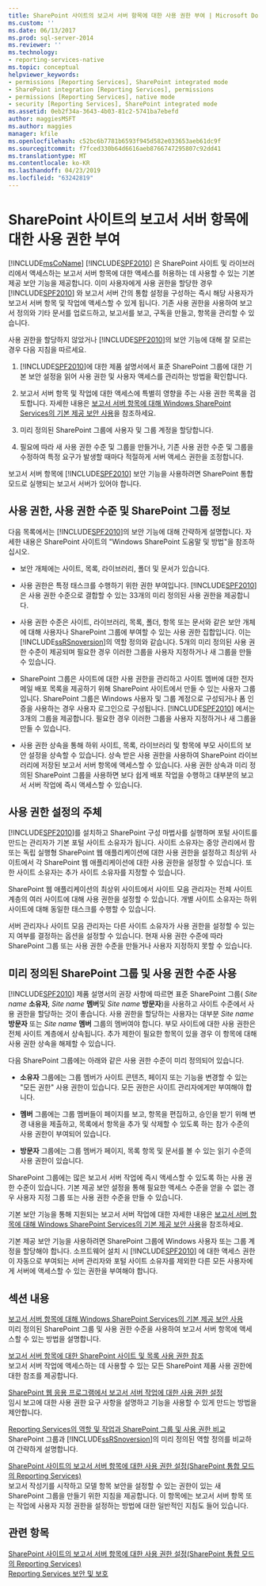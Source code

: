 ```yaml
---
title: SharePoint 사이트의 보고서 서버 항목에 대한 사용 권한 부여 | Microsoft Docs
ms.custom: ''
ms.date: 06/13/2017
ms.prod: sql-server-2014
ms.reviewer: ''
ms.technology:
- reporting-services-native
ms.topic: conceptual
helpviewer_keywords:
- permissions [Reporting Services], SharePoint integrated mode
- SharePoint integration [Reporting Services], permissions
- permissions [Reporting Services], native mode
- security [Reporting Services], SharePoint integrated mode
ms.assetid: 0eb2f34a-3643-4b03-81c2-5741ba7ebefd
author: maggiesMSFT
ms.author: maggies
manager: kfile
ms.openlocfilehash: c52bc6b7781b6593f945d582e033653aeb61dc9f
ms.sourcegitcommit: f7fced330b64d6616aeb8766747295807c92dd41
ms.translationtype: MT
ms.contentlocale: ko-KR
ms.lasthandoff: 04/23/2019
ms.locfileid: "63242819"
---
```

# <a name="granting-permissions-on-report-server-items-on-a-sharepoint-site"></a>SharePoint 사이트의 보고서 서버 항목에 대한 사용 권한 부여
  [!INCLUDE[msCoName](../../includes/msconame-md.md)] [!INCLUDE[SPF2010](../../includes/spf2010-md.md)] 은 SharePoint 사이트 및 라이브러리에서 액세스하는 보고서 서버 항목에 대한 액세스를 허용하는 데 사용할 수 있는 기본 제공 보안 기능을 제공합니다. 이미 사용자에게 사용 권한을 할당한 경우 [!INCLUDE[SPF2010](../../includes/spf2010-md.md)] 와 보고서 서버 간의 통합 설정을 구성하는 즉시 해당 사용자가 보고서 서버 항목 및 작업에 액세스할 수 있게 됩니다. 기존 사용 권한을 사용하여 보고서 정의와 기타 문서를 업로드하고, 보고서를 보고, 구독을 만들고, 항목을 관리할 수 있습니다.  
  
 사용 권한을 할당하지 않았거나 [!INCLUDE[SPF2010](../../includes/spf2010-md.md)]의 보안 기능에 대해 잘 모르는 경우 다음 지침을 따르세요.  
  
1.  [!INCLUDE[SPF2010](../../includes/spf2010-md.md)]에 대한 제품 설명서에서 표준 SharePoint 그룹에 대한 기본 보안 설정을 읽어 사용 권한 및 사용자 액세스를 관리하는 방법을 확인합니다.  
  
2.  보고서 서버 항목 및 작업에 대한 액세스에 특별히 영향을 주는 사용 권한 목록을 검토합니다. 자세한 내용은 [보고서 서버 항목에 대해 Windows SharePoint Services의 기본 제공 보안 사용](use-built-in-security-in-windows-sharepoint-services-for-report-server-items.md)을 참조하세요.  
  
3.  미리 정의된 SharePoint 그룹에 사용자 및 그룹 계정을 할당합니다.  
  
4.  필요에 따라 새 사용 권한 수준 및 그룹을 만들거나, 기존 사용 권한 수준 및 그룹을 수정하여 특정 요구가 발생할 때마다 적절하게 서버 액세스 권한을 조정합니다.  
  
 보고서 서버 항목에 [!INCLUDE[SPF2010](../../includes/spf2010-md.md)] 보안 기능을 사용하려면 SharePoint 통합 모드로 실행되는 보고서 서버가 있어야 합니다.  
  
## <a name="about-permissions-permission-levels-and-sharepoint-groups"></a>사용 권한, 사용 권한 수준 및 SharePoint 그룹 정보  
 다음 목록에서는 [!INCLUDE[SPF2010](../../includes/spf2010-md.md)]의 보안 기능에 대해 간략하게 설명합니다. 자세한 내용은 SharePoint 사이트의 "Windows SharePoint 도움말 및 방법"을 참조하십시오.  
  
-   보안 개체에는 사이트, 목록, 라이브러리, 폴더 및 문서가 있습니다.  
  
-   사용 권한은 특정 태스크를 수행하기 위한 권한 부여입니다. [!INCLUDE[SPF2010](../../includes/spf2010-md.md)] 은 사용 권한 수준으로 결합할 수 있는 33개의 미리 정의된 사용 권한을 제공합니다.  
  
-   사용 권한 수준은 사이트, 라이브러리, 목록, 폴더, 항목 또는 문서와 같은 보안 개체에 대해 사용자나 SharePoint 그룹에 부여할 수 있는 사용 권한 집합입니다. 이는 [!INCLUDE[ssRSnoversion](../../includes/ssrsnoversion-md.md)]의 역할 정의와 같습니다. 5개의 미리 정의된 사용 권한 수준이 제공되며 필요한 경우 이러한 그룹을 사용자 지정하거나 새 그룹을 만들 수 있습니다.  
  
-   SharePoint 그룹은 사이트에 대한 사용 권한을 관리하고 사이트 멤버에 대한 전자 메일 배포 목록을 제공하기 위해 SharePoint 사이트에서 만들 수 있는 사용자 그룹입니다. SharePoint 그룹은 Windows 사용자 및 그룹 계정으로 구성되거나 폼 인증을 사용하는 경우 사용자 로그인으로 구성됩니다. [!INCLUDE[SPF2010](../../includes/spf2010-md.md)] 에서는 3개의 그룹을 제공합니다. 필요한 경우 이러한 그룹을 사용자 지정하거나 새 그룹을 만들 수 있습니다.  
  
-   사용 권한 상속을 통해 하위 사이트, 목록, 라이브러리 및 항목에 부모 사이트의 보안 설정을 상속할 수 있습니다. 상속 받은 사용 권한을 사용하여 SharePoint 라이브러리에 저장된 보고서 서버 항목에 액세스할 수 있습니다. 사용 권한 상속과 미리 정의된 SharePoint 그룹을 사용하면 보다 쉽게 배포 작업을 수행하고 대부분의 보고서 서버 작업에 즉시 액세스할 수 있습니다.  
  
## <a name="who-sets-permissions"></a>사용 권한 설정의 주체  
 [!INCLUDE[SPF2010](../../includes/spf2010-md.md)]를 설치하고 SharePoint 구성 마법사를 실행하며 포털 사이트를 만드는 관리자가 기본 포털 사이트 소유자가 됩니다. 사이트 소유자는 중앙 관리에서 팜 또는 독립 실행형 SharePoint 웹 애플리케이션에 대한 사용 권한을 설정하고 최상위 사이트에서 각 SharePoint 웹 애플리케이션에 대한 사용 권한을 설정할 수 있습니다. 또한 사이트 소유자는 추가 사이트 소유자를 지정할 수 있습니다.  
  
 SharePoint 웹 애플리케이션의 최상위 사이트에서 사이트 모음 관리자는 전체 사이트 계층의 여러 사이트에 대해 사용 권한을 설정할 수 있습니다. 개별 사이트 소유자는 하위 사이트에 대해 동일한 태스크를 수행할 수 있습니다.  
  
 서버 관리자나 사이트 모음 관리자는 다른 사이트 소유자가 사용 권한을 설정할 수 있는지 여부를 결정하는 옵션을 설정할 수 있습니다. 현재 사용 권한 수준에 따라 SharePoint 그룹 또는 사용 권한 수준을 만들거나 사용자 지정하지 못할 수 있습니다.  
  
## <a name="using-predefined-sharepoint-groups-and-permission-levels"></a>미리 정의된 SharePoint 그룹 및 사용 권한 수준 사용  
  [!INCLUDE[SPF2010](../../includes/spf2010-md.md)] 제품 설명서의 권장 사항에 따르면 표준 SharePoint 그룹( *Site name* **소유자**, *Site name* **멤버**및 *Site name* **방문자**)을 사용하고 사이트 수준에서 사용 권한을 할당하는 것이 좋습니다. 사용 권한을 할당하는 사용자는 대부분 *Site name* **방문자** 또는 *Site name* **멤버** 그룹의 멤버여야 합니다. 부모 사이트에 대한 사용 권한은 전체 사이트 계층에서 상속됩니다. 추가 제한이 필요한 항목이 있을 경우 이 항목에 대해 사용 권한 상속을 해제할 수 있습니다.  
  
 다음 SharePoint 그룹에는 아래와 같은 사용 권한 수준이 미리 정의되어 있습니다.  
  
-   **소유자** 그룹에는 그룹 멤버가 사이트 콘텐츠, 페이지 또는 기능을 변경할 수 있는 "모든 권한" 사용 권한이 있습니다. 모든 권한은 사이트 관리자에게만 부여해야 합니다.  
  
-   **멤버** 그룹에는 그룹 멤버들이 페이지를 보고, 항목을 편집하고, 승인을 받기 위해 변경 내용을 제출하고, 목록에서 항목을 추가 및 삭제할 수 있도록 하는 참가 수준의 사용 권한이 부여되어 있습니다.  
  
-   **방문자** 그룹에는 그룹 멤버가 페이지, 목록 항목 및 문서를 볼 수 있는 읽기 수준의 사용 권한이 있습니다.  
  
 SharePoint 그룹에는 많은 보고서 서버 작업에 즉시 액세스할 수 있도록 하는 사용 권한 수준이 있습니다. 기본 제공 보안 설정을 통해 필요한 액세스 수준을 얻을 수 없는 경우 사용자 지정 그룹 또는 사용 권한 수준을 만들 수 있습니다.  
  
 기본 보안 기능을 통해 지원되는 보고서 서버 작업에 대한 자세한 내용은 [보고서 서버 항목에 대해 Windows SharePoint Services의 기본 제공 보안 사용](use-built-in-security-in-windows-sharepoint-services-for-report-server-items.md)을 참조하세요.  
  
 기본 제공 보안 기능을 사용하려면 SharePoint 그룹에 Windows 사용자 또는 그룹 계정을 할당해야 합니다. 소프트웨어 설치 시 [!INCLUDE[SPF2010](../../includes/spf2010-md.md)] 에 대한 액세스 권한이 자동으로 부여되는 서버 관리자와 포털 사이트 소유자를 제외한 다른 모든 사용자에게 서버에 액세스할 수 있는 권한을 부여해야 합니다.  
  
## <a name="in-this-section"></a>섹션 내용  
 [보고서 서버 항목에 대해 Windows SharePoint Services의 기본 제공 보안 사용](use-built-in-security-in-windows-sharepoint-services-for-report-server-items.md)  
 미리 정의된 SharePoint 그룹 및 사용 권한 수준을 사용하여 보고서 서버 항목에 액세스할 수 있는 방법을 설명합니다.  
  
 [보고서 서버 항목에 대한 SharePoint 사이트 및 목록 사용 권한 참조](sharepoint-site-and-list-permission-reference-for-report-server-items.md)  
 보고서 서버 작업에 액세스하는 데 사용할 수 있는 모든 SharePoint 제품 사용 권한에 대한 참조를 제공합니다.  
  
 [SharePoint 웹 응용 프로그램에서 보고서 서버 작업에 대한 사용 권한 설정](set-permissions-for-report-server-operations-in-a-sharepoint-web-application.md)  
 임시 보고에 대한 사용 권한 요구 사항을 설명하고 기능을 사용할 수 있게 만드는 방법을 제안합니다.  
  
 [Reporting Services의 역할 및 작업과 SharePoint 그룹 및 사용 권한 비교](../reporting-services-roles-tasks-vs-sharepoint-groups-permissions.md)  
 SharePoint 그룹과 [!INCLUDE[ssRSnoversion](../../includes/ssrsnoversion-md.md)]의 미리 정의된 역할 정의를 비교하여 간략하게 설명합니다.  
  
 [SharePoint 사이트의 보고서 서버 항목에 대한 사용 권한 설정&#40;SharePoint 통합 모드의 Reporting Services&#41;](set-permissions-for-report-server-items-on-a-sharepoint-site.md)  
 보고서 작성기를 시작하고 모델 항목 보안을 설정할 수 있는 권한이 있는 새 SharePoint 그룹을 만들기 위한 지침을 제공합니다. 이 항목에는 보고서 서버 항목 또는 작업에 사용자 지정 권한을 설정하는 방법에 대한 일반적인 지침도 들어 있습니다.  
  
## <a name="see-also"></a>관련 항목  
 [SharePoint 사이트의 보고서 서버 항목에 대한 사용 권한 설정&#40;SharePoint 통합 모드의 Reporting Services&#41;](set-permissions-for-report-server-items-on-a-sharepoint-site.md)   
 [Reporting Services 보안 및 보호](reporting-services-security-and-protection.md)  
  
  
